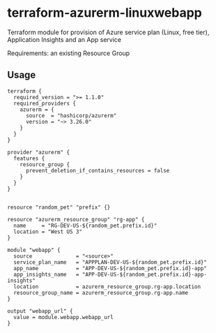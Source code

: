 # terraform-azurerm-linuxwebapp
Terraform module for provision of Azure service plan (Linux, free tier), Application Insights and an App service

Requirements: an existing Resource Group

## Usage
```
terraform {
  required_version = ">= 1.1.0"
  required_providers {
    azurerm = {
      source  = "hashicorp/azurerm"
      version = "~> 3.26.0"
    }
  }
}

provider "azurerm" {
  features {
    resource_group {
      prevent_deletion_if_contains_resources = false
    }
  }
}


resource "random_pet" "prefix" {}

resource "azurerm_resource_group" "rg-app" {
  name     = "RG-DEV-US-${random_pet.prefix.id}"
  location = "West US 3"
}

module "webapp" {
  source              = "<source>"
  service_plan_name   = "APPPLAN-DEV-US-${random_pet.prefix.id}"
  app_name            = "APP-DEV-US-${random_pet.prefix.id}-app"
  app_insights_name   = "APP-DEV-US-${random_pet.prefix.id}-app-insights"
  location            = azurerm_resource_group.rg-app.location
  resource_group_name = azurerm_resource_group.rg-app.name
}

output "webapp_url" {
  value = module.webapp.webapp_url
}
```

